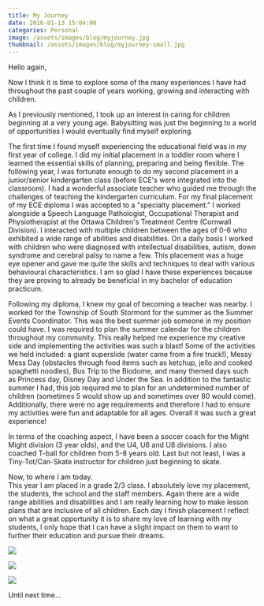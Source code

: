 ```yaml
---
title: My Journey
date: 2016-01-13 15:04:00
categories: Personal
image: /assets/images/blog/myjourney.jpg
thumbnail: /assets/images/blog/myjourney-small.jpg
---
```

Hello again,

Now I think it is time to explore some of the many experiences I have had throughout the past couple of years working, growing and interacting with children.

As I previously mentioned, I took up an interest in caring for children beginning at a very young age. Babysitting was just the beginning to a world of opportunities I would eventually find myself exploring.

The first time I found myself experiencing the educational field was in my first year of college. I did my initial placement in a toddler room where I learned the essential skills of planning, preparing and being flexible. The following year, I was fortunate enough to do my second placement in a junior/senior kindergarten class (before ECE's were integrated into the classroom). I had a wonderful associate teacher who guided me through the challenges of teaching the kindergarten curriculum. For my final placement of my ECE diploma I was accepted to a "specialty placement." I worked alongside a Speech Language Pathologist, Occupational Therapist and Physiotherapist at the Ottawa Children's Treatment Centre (Cornwall Division). I interacted with multiple children between the ages of 0-6 who exhibited a wide range of abilities and disabilities. On a daily basis I worked with children who were diagnosed with intellectual disabilities, autism, down syndrome and cerebral palsy to name a few. This placement was a huge eye opener and gave me quite the skills and techniques to deal with various behavioural characteristics. I am so glad I have these experiences because they are proving to already be beneficial in my bachelor of education practicum.

Following my diploma, I knew my goal of becoming a teacher was nearby. I worked for the Township of South Stormont for the summer as the Summer Events Coordinator. This was the best summer job someone in my position could have. I was required to plan the summer calendar for the children throughout my community. This really helped me experience my creative side and implementing the activities was such a blast! Some of the activities we held included: a giant superslide (water came from a fire truck!), Messy Mess Day (obstacles through food items such as ketchup, jello and cooked spaghetti noodles), Bus Trip to the Biodome, and many themed days such as Princess day, Disney Day and Under the Sea. In addition to the fantastic summer I had, this job required me to plan for an undetermined number of children (sometimes 5 would show up and sometimes over 80 would come). Additionally, there were no age requirements and therefore I had to ensure my activities were fun and adaptable for all ages. Overall it was such a great experience!

In terms of the coaching aspect, I have been a soccer coach for the Might Might division (3 year olds), and the U4, U6 and U8 divisions. I also coached T-ball for children from 5-8 years old. Last but not least, I was a Tiny-Tot/Can-Skate instructor for children just beginning to skate.

Now, to where I am today.
<br>This year I am placed in a grade 2/3 class. I absolutely love my placement, the students, the school and the staff members. Again there are a wide range abilities and disabilities and I am really learning how to make lesson plans that are inclusive of all children. Each day I finish placement I reflect on what a great opportunity it is to share my love of learning with my students, I only hope that I can have a slight impact on them to want to further their education and pursue their dreams.

![](/uploads/versions/img-1713---x----2448-2448x---.JPG)

![](/uploads/versions/img-1894---x----2448-2448x---.JPG)

![](/uploads/versions/img-1944---x----2448-3264x---.jpg)

Until next time…
